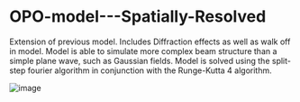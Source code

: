 # OPO-model---Spatially-Resolved

Extension of previous model. Includes Diffraction effects as well as walk off in model. Model is able to simulate more complex
beam structure than a simple plane wave, such as Gaussian fields. Model is solved using the split-step fourier algorithm in conjunction
with the Runge-Kutta 4 algorithm. 

![image](https://user-images.githubusercontent.com/93448334/139592891-25bb5379-f4ce-46b1-a99d-6340f3f9c808.png)
